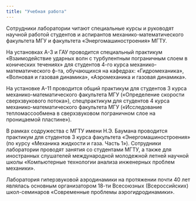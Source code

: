 ```yaml
---
title: "Учебная работа"
---
```


Сотрудники лаборатории читают специальные курсы и руководят научной работой студентов и аспирантов механико-математического факультета МГУ и факультета «Энергомашиностроения» МГТУ.

На установках А-3 и ГАУ проводится специальный практикум «Взаимодействие ударных волн с турбулентным пограничным слоем в конических течениях» для студентов 4-го курса механико-математического ф-та, обучающихся на кафедрах: «Гидромеханика», «Волновая и газовая динамика», «Аэромеханика и газовая динамика». 

На установке А-11 проводится общий практикум для студентов 3 курса механико-математического факультета МГУ («Определение скорости сверхзвукового потока»), спецпрактикум для студентов 4 курса механико-математического факультета МГУ («Исследование тепломассообмена в сверхзвуковом пограничном слое на проницаемой пластине»). 

В рамках содружества с МГТУ имени Н.Э. Баумана проводится практикум для студентов 3 курса факультета «Энергомашиностроения» (по курсу «Механика жидкости и газа. Часть 1»). Сотрудники лаборатории проводят занятия со студентами МГТУ, а также для иностранных слушателей международной молодежной летней научной школы «Компьютерные технологии анализа инженерных проблем механики».

Лаборатория гиперзвуковой аэродинамики на протяжении почти 40 лет являлась основным организатором 18-ти Всесоюзных (Всероссийских) школ-семинаров «Современные проблемы аэрогидродинамики».
